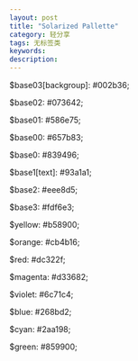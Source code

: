 ```yaml
---
layout: post
title: "Solarized Pallette"
category: 轻分享
tags: 无标签类
keywords: 
description: 
---
```



$base03[backgroup]:    #002b36;

$base02:    #073642;

$base01:    #586e75;

$base00:    #657b83;

$base0:     #839496;

$base1[text]:     #93a1a1;

$base2:     #eee8d5;

$base3:     #fdf6e3;

$yellow:    #b58900;

$orange:    #cb4b16;

$red:       #dc322f;

$magenta:   #d33682;

$violet:    #6c71c4;

$blue:      #268bd2;

$cyan:      #2aa198;

$green:     #859900;

